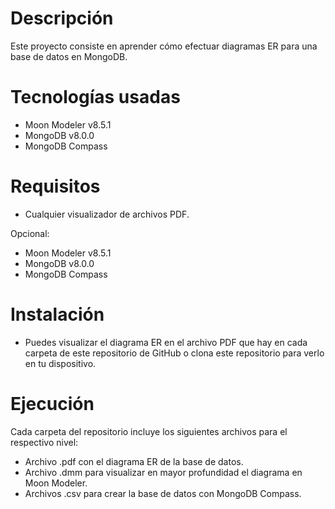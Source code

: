 # Descripción
Este proyecto consiste en aprender cómo efectuar diagramas ER para una base de datos en MongoDB.

# Tecnologías usadas
- Moon Modeler v8.5.1
- MongoDB v8.0.0
- MongoDB Compass

# Requisitos
- Cualquier visualizador de archivos PDF.

Opcional:
- Moon Modeler v8.5.1
- MongoDB v8.0.0
- MongoDB Compass

# Instalación
- Puedes visualizar el diagrama ER en el archivo PDF que hay en cada carpeta de este repositorio de GitHub o clona este repositorio para verlo en tu dispositivo.

# Ejecución
Cada carpeta del repositorio incluye los siguientes archivos para el respectivo nivel:
- Archivo .pdf con el diagrama ER de la base de datos.
- Archivo  .dmm para visualizar en mayor profundidad el diagrama en Moon Modeler.
- Archivos .csv para crear la base de datos con MongoDB Compass. 
